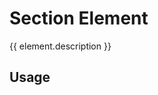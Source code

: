 <script setup>
import {inject} from "vue";
const element = inject("manifest").for("content", "section");
</script>

# Section Element

{{ element.description }}

## Usage
